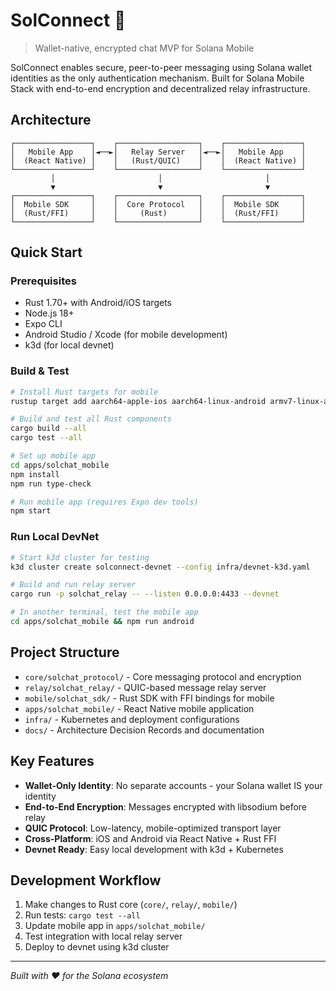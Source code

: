 # SolConnect 🚀

> Wallet-native, encrypted chat MVP for Solana Mobile

SolConnect enables secure, peer-to-peer messaging using Solana wallet identities as the only authentication mechanism. Built for Solana Mobile Stack with end-to-end encryption and decentralized relay infrastructure.

## Architecture

```
┌─────────────────┐    ┌──────────────────┐    ┌─────────────────┐
│   Mobile App    │◄──►│   Relay Server   │◄──►│   Mobile App    │
│  (React Native) │    │   (Rust/QUIC)    │    │  (React Native) │
└─────────────────┘    └──────────────────┘    └─────────────────┘
         │                       │                       │
         ▼                       ▼                       ▼
┌─────────────────┐    ┌──────────────────┐    ┌─────────────────┐
│  Mobile SDK     │    │  Core Protocol   │    │  Mobile SDK     │
│  (Rust/FFI)     │    │     (Rust)       │    │  (Rust/FFI)     │
└─────────────────┘    └──────────────────┘    └─────────────────┘
```

## Quick Start

### Prerequisites
- Rust 1.70+ with Android/iOS targets
- Node.js 18+
- Expo CLI
- Android Studio / Xcode (for mobile development)
- k3d (for local devnet)

### Build & Test

```bash
# Install Rust targets for mobile
rustup target add aarch64-apple-ios aarch64-linux-android armv7-linux-androideabi

# Build and test all Rust components
cargo build --all
cargo test --all

# Set up mobile app
cd apps/solchat_mobile
npm install
npm run type-check

# Run mobile app (requires Expo dev tools)
npm start
```

### Run Local DevNet

```bash
# Start k3d cluster for testing
k3d cluster create solconnect-devnet --config infra/devnet-k3d.yaml

# Build and run relay server
cargo run -p solchat_relay -- --listen 0.0.0.0:4433 --devnet

# In another terminal, test the mobile app
cd apps/solchat_mobile && npm run android
```

## Project Structure

- `core/solchat_protocol/` - Core messaging protocol and encryption
- `relay/solchat_relay/` - QUIC-based message relay server  
- `mobile/solchat_sdk/` - Rust SDK with FFI bindings for mobile
- `apps/solchat_mobile/` - React Native mobile application
- `infra/` - Kubernetes and deployment configurations
- `docs/` - Architecture Decision Records and documentation

## Key Features

- **Wallet-Only Identity**: No separate accounts - your Solana wallet IS your identity
- **End-to-End Encryption**: Messages encrypted with libsodium before relay
- **QUIC Protocol**: Low-latency, mobile-optimized transport layer
- **Cross-Platform**: iOS and Android via React Native + Rust FFI
- **Devnet Ready**: Easy local development with k3d + Kubernetes

## Development Workflow

1. Make changes to Rust core (`core/`, `relay/`, `mobile/`)
2. Run tests: `cargo test --all`
3. Update mobile app in `apps/solchat_mobile/`
4. Test integration with local relay server
5. Deploy to devnet using k3d cluster

---

*Built with ❤️ for the Solana ecosystem* 